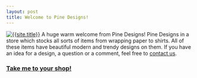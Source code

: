 ```yaml
---
layout: post
title: Welcome to Pine Designs!
---
```

[![{{site.title}}][banner]][store]
A huge warm welcome from Pine Designs! Pine Designs in a store which stocks all sorts of items from wrapping paper to shirts. All of these items have  beautiful modern and trendy designs on them. If you have an idea for a design, a question or a comment, feel free to [contact us](mailto:{{site.email}}).
### [Take me to your shop!][store]

[banner]: {{site.img.banner}}
[store]: {{site.zazzle.store}}